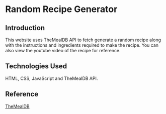 
# Random Recipe Generator

## Introduction
This website uses TheMealDB API to fetch generate a random recipe along with the instructions and ingredients required to make the recipe. You can also view the youtube video of the recipe for reference.

## Technologies Used
HTML, CSS, JavaScript and TheMealDB API.


## Reference
[TheMealDB](https://www.themealdb.com/)
